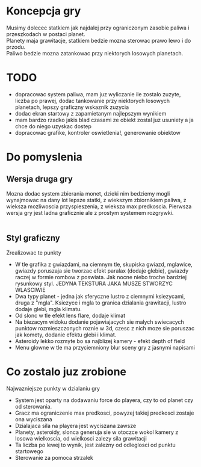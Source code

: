 # Koncepcja gry
Musimy dolecec statkiem jak najdalej przy ograniczonym zasobie paliwa i przeszkodach w postaci planet.<br>
Planety maja grawitacje, statkiem bedzie mozna sterowac prawo lewo i do przodu. <br>
Paliwo bedzie mozna zatankowac przy niektorych losowych planetach. <br>

# TODO
- dopracowac system paliwa, mam juz wyliczanie ile zostalo zuzyte, liczba po prawej, dodac tankowanie przy niektorych losowych planetach, lepszy graficzny wskaznik zuzycia
- dodac ekran startowy z zapamietanym najlepszym wynikiem
- mam bardzo rzadko jakis blad czasami ze obiekt zostal juz usuniety a ja chce do niego uzyskac dostep
- dopracowac grafike, kontroler oswietlenia!, generowanie obiektow

# Do pomyslenia
## Wersja druga gry
Mozna dodac system zbierania monet, dzieki nim bedziemy mogli wynajmowac na dany lot lepsze statki, z wiekszym zbiornikiem paliwa, z wieksza mozliwoscia przyspieszenia, z wieksza max predkoscia. Pierwsza wersja gry jest ladna graficznie ale z prostym systemem rozgrywki. <br><br>

## Styl graficzny
Zrealizowac te punkty
- W tle grafika z gwiazdami, na ciemnym tle, skupiska gwiazd, mglawice, gwiazdy poruszaja sie tworzac efekt paralax (dodaje glebie), gwiazdy raczej w formie rombow z poswiata. Jak nocne niebo troche bardziej rysunkowy styl. JEDYNA TEKSTURA JAKA MUSZE STWORZYC WLASCIWIE
- Dwa typy planet - jedna jak sferyczne lustro z ciemnymi ksiezycami, druga z "mgla". Ksiezyce i mgla to granica dzialania grawitacji, lustro dodaje glebi, mgla klimatu.
- Od slonc w tle efekt lens flare, dodaje klimat
- Na biezacym widoku dodanie pojawiajacych sie malych swiecacych punktow rozmieszczonych roznie w 3d, czesc z nich moze sie poruszac jak komety, dodanie efektu glebi i klimat.
- Asteroidy lekko rozmyte bo sa najblizej kamery - efekt depth of field
- Menu glowne w tle ma przyciemniony blur sceny gry z jasnymi napisami

# Co zostalo juz zrobione
Najwazniejsze punkty w dzialaniu gry
- System jest oparty na dodawaniu force do playera, czy to od planet czy od sterowania.
- Gracz ma ograniczenie max predkosci, powyzej takiej predkosci zostaje ona wyciszana
- Dzialajaca sila na playera jest wyciszana zawsze
- Planety, asteroidy, slonca generuja sie w otoczce wokol kamery z losowa wielkoscia, od wielkosci zalezy sila grawitacji
- Ta liczba po lewej to wynik, jest zalezny od odleglosci od punktu startowego
- Sterowanie za pomoca strzalek